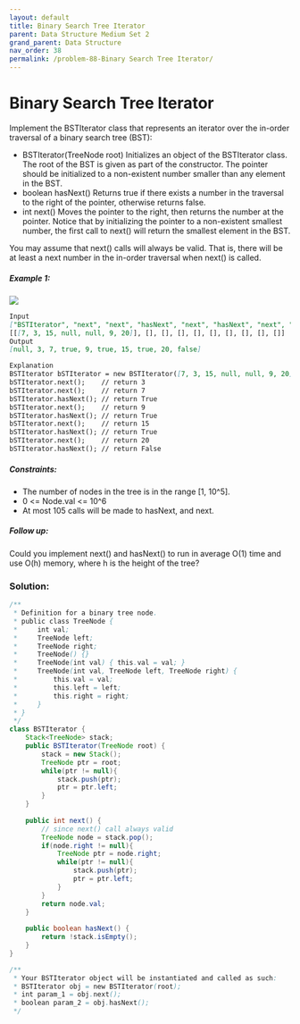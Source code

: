 ```yaml
---
layout: default
title: Binary Search Tree Iterator
parent: Data Structure Medium Set 2
grand_parent: Data Structure
nav_order: 38
permalink: /problem-88-Binary Search Tree Iterator/
---
```

# Binary Search Tree Iterator
Implement the BSTIterator class that represents an iterator over the in-order traversal of a binary search tree (BST):

* BSTIterator(TreeNode root) Initializes an object of the BSTIterator class. The root of the BST is given as part of the constructor. The pointer should be initialized to a non-existent number smaller than any element in the BST.
* boolean hasNext() Returns true if there exists a number in the traversal to the right of the pointer, otherwise returns false.
* int next() Moves the pointer to the right, then returns the number at the pointer.
Notice that by initializing the pointer to a non-existent smallest number, the first call to next() will return the smallest element in the BST.

You may assume that next() calls will always be valid. That is, there will be at least a next number in the in-order traversal when next() is called.

##### Example 1:
![](../../assets/images/ds/bst-tree111.png)
```markdown
Input
["BSTIterator", "next", "next", "hasNext", "next", "hasNext", "next", "hasNext", "next", "hasNext"]
[[[7, 3, 15, null, null, 9, 20]], [], [], [], [], [], [], [], [], []]
Output
[null, 3, 7, true, 9, true, 15, true, 20, false]

Explanation
BSTIterator bSTIterator = new BSTIterator([7, 3, 15, null, null, 9, 20]);
bSTIterator.next();    // return 3
bSTIterator.next();    // return 7
bSTIterator.hasNext(); // return True
bSTIterator.next();    // return 9
bSTIterator.hasNext(); // return True
bSTIterator.next();    // return 15
bSTIterator.hasNext(); // return True
bSTIterator.next();    // return 20
bSTIterator.hasNext(); // return False
```
##### Constraints:
* The number of nodes in the tree is in the range [1, 10^5].
* 0 <= Node.val <= 10^6
* At most 105 calls will be made to hasNext, and next.

##### Follow up:
Could you implement next() and hasNext() to run in average O(1) time and use O(h) memory, where h is the height of the tree?

### Solution:
```java
/**
 * Definition for a binary tree node.
 * public class TreeNode {
 *     int val;
 *     TreeNode left;
 *     TreeNode right;
 *     TreeNode() {}
 *     TreeNode(int val) { this.val = val; }
 *     TreeNode(int val, TreeNode left, TreeNode right) {
 *         this.val = val;
 *         this.left = left;
 *         this.right = right;
 *     }
 * }
 */
class BSTIterator {
    Stack<TreeNode> stack;
    public BSTIterator(TreeNode root) {
        stack = new Stack();
        TreeNode ptr = root;
        while(ptr != null){
            stack.push(ptr);
            ptr = ptr.left;
        }
    }
    
    public int next() {
        // since next() call always valid
        TreeNode node = stack.pop();
        if(node.right != null){
            TreeNode ptr = node.right;
            while(ptr != null){
                stack.push(ptr);
                ptr = ptr.left;
            }
        }
        return node.val;
    }
    
    public boolean hasNext() {
        return !stack.isEmpty();
    }
}

/**
 * Your BSTIterator object will be instantiated and called as such:
 * BSTIterator obj = new BSTIterator(root);
 * int param_1 = obj.next();
 * boolean param_2 = obj.hasNext();
 */
```